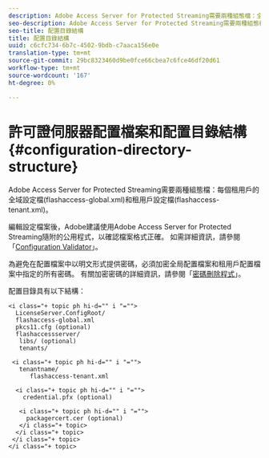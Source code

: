 ```yaml
---
description: Adobe Access Server for Protected Streaming需要兩種組態檔：全域組態檔(flashaccess-global.xml)和每個租用戶的租用戶組態檔(flashaccess-tenant.xml)。
seo-description: Adobe Access Server for Protected Streaming需要兩種組態檔：全域組態檔(flashaccess-global.xml)和每個租用戶的租用戶組態檔(flashaccess-tenant.xml)。
seo-title: 配置目錄結構
title: 配置目錄結構
uuid: c6cfc734-6b7c-4502-9bdb-c7aaca156e0e
translation-type: tm+mt
source-git-commit: 29bc8323460d9be0fce66cbea7c6fce46df20d61
workflow-type: tm+mt
source-wordcount: '167'
ht-degree: 0%

---
```



# 許可證伺服器配置檔案和配置目錄結構{#configuration-directory-structure}

Adobe Access Server for Protected Streaming需要兩種組態檔：每個租用戶的全域設定檔(flashaccess-global.xml)和租用戶設定檔(flashaccess-tenant.xml)。

編輯設定檔案後，Adobe建議使用Adobe Access Server for Protected Streaming隨附的公用程式，以確認檔案格式正確。 如需詳細資訊，請參閱「[Configuration Validator](../../aaxs-protected-streaming/aaxs-protected-streaming-utilities/configuration-validator.md)」。

為避免在配置檔案中以明文形式提供密碼，必須加密全局配置檔案和租用戶配置檔案中指定的所有密碼。 有關加密密碼的詳細資訊，請參閱「[密碼刪除程式](../../aaxs-protected-streaming/aaxs-protected-streaming-utilities/password-scrambler.md)」。

配置目錄具有以下結構：

```
<i class="+ topic ph hi-d="" i "="">
  LicenseServer.ConfigRoot/  
  flashaccess-global.xml  
  pkcs11.cfg (optional)  
  flashaccessserver/  
   libs/ (optional)  
   tenants/  
     
 <i class="+ topic ph hi-d="" i "="">
   tenantname/  
      flashaccess-tenant.xml  
       
  <i class="+ topic ph hi-d="" i "="">
    credential.pfx (optional)  
        
   <i class="+ topic ph hi-d="" i "="">
     packagercert.cer (optional) 
   </i class="+ topic> 
  </i class="+ topic> 
 </i class="+ topic> 
</i class="+ topic>
```

